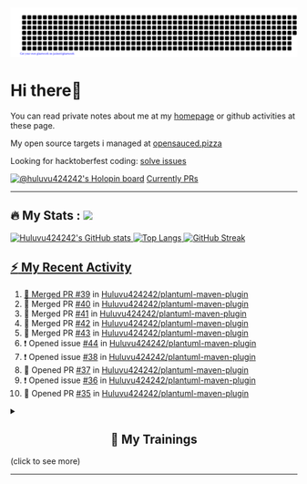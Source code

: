 ![gitartwork](gitartwork.svg)
# Hi there👋

You can read private notes about me at my [homepage](https://huluvu424242.github.io/home/) or github activities at these page.

My open source targets i managed at <a target="_blank" href="https://opensauced.pizza/">opensauced.pizza</a>

Looking for hacktoberfest coding: <a target="_blank" href="https://github.com/search?q=label:hacktoberfest+state:open+type:issue">solve issues</a>

[![@huluvu424242's Holopin board](https://holopin.io/api/user/board?user=huluvu424242)](https://holopin.io/@huluvu424242)
<a target="_blank" href="https://hacktoberfestchecker.jenko.me/user/Huluvu424242">Currently PRs</a>

---

## :fire: My Stats : <a href="https://github.com/Huluvu424242"><img src="https://img.shields.io/github/followers/Huluvu424242?label=follow&style=social" />
  
<!--p align="center"-->
<img alt="Huluvu424242's GitHub stats" src="https://github-readme-stats.vercel.app/api?username=Huluvu424242&show_icons=true&theme=vision-friendly-dark" width="33%" />
<img alt="Top Langs" src="https://github-readme-stats.vercel.app/api/top-langs/?username=Huluvu424242&layout=compact&theme=vision-friendly-dark" width="30%" />
<img alt="GitHub Streak" src="http://github-readme-streak-stats.herokuapp.com?user=Huluvu424242&theme=vision-friendly-dark&date_format=j%20M%5B%20Y%5D" width="33%" />
<!--/p-->
  
<!--script 
    type="module" 
    src='https://unpkg.com/@huluvu424242/honey-chucknorris-jokes@0.0.1/dist/honey-chucknorris-jokes/honey-chucknorris-jokes.js'>
</script>
<honey-chucknorris-jokes /-->

## :zap: My Recent Activity

<!--START_SECTION:activity-->
1. 🎉 Merged PR [#39](https://github.com/Huluvu424242/plantuml-maven-plugin/pull/39) in [Huluvu424242/plantuml-maven-plugin](https://github.com/Huluvu424242/plantuml-maven-plugin)
2. 🎉 Merged PR [#40](https://github.com/Huluvu424242/plantuml-maven-plugin/pull/40) in [Huluvu424242/plantuml-maven-plugin](https://github.com/Huluvu424242/plantuml-maven-plugin)
3. 🎉 Merged PR [#41](https://github.com/Huluvu424242/plantuml-maven-plugin/pull/41) in [Huluvu424242/plantuml-maven-plugin](https://github.com/Huluvu424242/plantuml-maven-plugin)
4. 🎉 Merged PR [#42](https://github.com/Huluvu424242/plantuml-maven-plugin/pull/42) in [Huluvu424242/plantuml-maven-plugin](https://github.com/Huluvu424242/plantuml-maven-plugin)
5. 🎉 Merged PR [#43](https://github.com/Huluvu424242/plantuml-maven-plugin/pull/43) in [Huluvu424242/plantuml-maven-plugin](https://github.com/Huluvu424242/plantuml-maven-plugin)
6. ❗️ Opened issue [#44](https://github.com/Huluvu424242/plantuml-maven-plugin/issues/44) in [Huluvu424242/plantuml-maven-plugin](https://github.com/Huluvu424242/plantuml-maven-plugin)
7. ❗️ Opened issue [#38](https://github.com/Huluvu424242/plantuml-maven-plugin/issues/38) in [Huluvu424242/plantuml-maven-plugin](https://github.com/Huluvu424242/plantuml-maven-plugin)
8. 💪 Opened PR [#37](https://github.com/Huluvu424242/plantuml-maven-plugin/pull/37) in [Huluvu424242/plantuml-maven-plugin](https://github.com/Huluvu424242/plantuml-maven-plugin)
9. ❗️ Opened issue [#36](https://github.com/Huluvu424242/plantuml-maven-plugin/issues/36) in [Huluvu424242/plantuml-maven-plugin](https://github.com/Huluvu424242/plantuml-maven-plugin)
10. 💪 Opened PR [#35](https://github.com/Huluvu424242/plantuml-maven-plugin/pull/35) in [Huluvu424242/plantuml-maven-plugin](https://github.com/Huluvu424242/plantuml-maven-plugin)
<!--END_SECTION:activity-->
  
  
<details>   
  <summary> <h2 align="center">🌱 My Trainings</h2> (click to see more)</summary>
  
  <a  target="_blank" href="https://www.flickr.com/photos/huluvu424242/albums/72157628149627159" title="Zertifikate"><img src="https://live.staticflickr.com/7007/6401185011_d67d8dd4e4_c.jpg" width="100%" height="10%" alt="Zertifikate"></a>
  
</details>


--- 



<!--
**Huluvu424242/huluvu424242** is a ✨ _special_ ✨ repository because its `README.md` (this file) appears on your GitHub profile.

Here are some ideas to get you started:

- 🔭 I’m currently working on ...
- 🌱 I’m currently learning ...
- 👯 I’m looking to collaborate on ...
- 🤔 I’m looking for help with ...
- 💬 Ask me about ...
- 📫 How to reach me: ...
- 😄 Pronouns: ...
- ⚡ Fun fact: ...
-->
